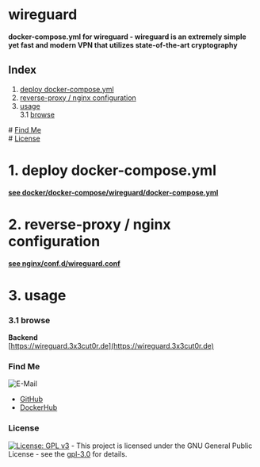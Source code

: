 # wireguard

**docker-compose.yml for wireguard - wireguard is an extremely simple yet fast and modern VPN that utilizes state-of-the-art cryptography**  

## Index

1. [deploy docker-compose.yml](#deploy)  
2. [reverse-proxy / nginx configuration](#reverse-proxy)  
3. [usage](#usage)  
  3.1 [browse](#browse)  

\# [Find Me](#findme)  
\# [License](#license)  

# 1. deploy docker-compose.yml <a name="deploy"></a>  
**[see docker/docker-compose/wireguard/docker-compose.yml](https://github.com/3x3cut0r/vps/blob/main/docker/compose/wireguard/docker-compose.yml)**  

# 2. reverse-proxy / nginx configuration <a name="reverse-proxy"></a>  
**[see nginx/conf.d/wireguard.conf](https://github.com/3x3cut0r/vps/blob/main/nginx/conf.d/wireguard.conf)**  

# 3. usage <a name="usage"></a>  

### 3.1 browse <a name="browse"></a>  
**Backend**  
[https://wireguard.3x3cut0r.de](https://wireguard.3x3cut0r.de)  

### Find Me <a name="findme"></a>

![E-Mail](https://img.shields.io/badge/E--Mail-executor55%40gmx.de-red)
* [GitHub](https://github.com/3x3cut0r)
* [DockerHub](https://hub.docker.com/u/3x3cut0r)

### License <a name="license"></a>

[![License: GPL v3](https://img.shields.io/badge/License-GPLv3-blue.svg)](https://www.gnu.org/licenses/gpl-3.0) - This project is licensed under the GNU General Public License - see the [gpl-3.0](https://www.gnu.org/licenses/gpl-3.0.en.html) for details.
